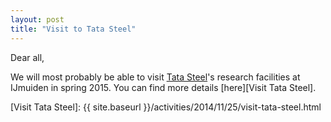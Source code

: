 ```yaml
---
layout: post
title: "Visit to Tata Steel"
---
```


Dear all,

We will most probably be able to visit [Tata Steel]'s research facilities at IJmuiden in spring 2015. You can find more details [here][Visit Tata Steel].

[mail sscdelft]: mailto:SIAMSC-EWI@tudelft.nl
[Tata Steel]: http://www.tatasteel.nl
[Visit Tata Steel]: {{ site.baseurl }}/activities/2014/11/25/visit-tata-steel.html